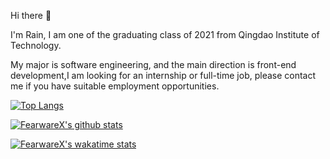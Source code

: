 Hi there 👋

I'm Rain, I am one of the graduating class of 2021 from Qingdao Institute of Technology.

My major is software engineering, and the main direction is front-end development,I am looking for an internship or full-time job, please contact me if you have suitable employment opportunities.

[![Top Langs](https://github-readme-stats.vercel.app/api/top-langs/?username=FearwareX)](https://github.com/anuraghazra/github-readme-stats)

[![FearwareX's github stats](https://github-readme-stats.vercel.app/api?username=FearwareX&show_icons=true)](https://github.com/anuraghazra/github-readme-stats)

[![FearwareX's wakatime stats](https://github-readme-stats.vercel.app/api/wakatime?username=FearwareX)](https://github.com/anuraghazra/github-readme-stats)

<!--
**FearwareX/FearwareX** is a ✨ _special_ ✨ repository because its `README.md` (this file) appears on your GitHub profile.

Here are some ideas to get you started:

- 🔭 I’m currently working on ...
- 🌱 I’m currently learning ...
- 👯 I’m looking to collaborate on ...
- 🤔 I’m looking for help with ...
- 💬 Ask me about ...
- 📫 How to reach me: ...
- 😄 Pronouns: ...
- ⚡ Fun fact: ...
-->
